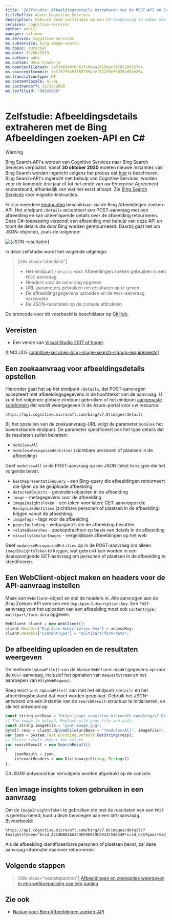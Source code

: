 ```yaml
---
title: 'Zelfstudie: Afbeeldingsdetails extraheren met de REST-API en C# - Bing Afbeeldingen zoeken'
titleSuffix: Azure Cognitive Services
description: Gebruik deze zelfstudie om een C#-toepassing te maken die afbeeldingsdetails extraheert met behulp van de Bing Afbeeldingen zoeken-API.
services: cognitive-services
author: aahill
manager: nitinme
ms.service: cognitive-services
ms.subservice: bing-image-search
ms.topic: tutorial
ms.date: 12/06/2019
ms.author: aahi
ms.custom: devx-track-js
ms.openlocfilehash: cef39b940f0d61fc60ea10156acfd781289157de
ms.sourcegitcommit: 1cf157f9a57850739adef72219e79d76ed89e264
ms.translationtype: HT
ms.contentlocale: nl-NL
ms.lasthandoff: 11/13/2020
ms.locfileid: "94591968"
---
```

# <a name="tutorial-extract-image-details-using-the-bing-image-search-api-and-c"></a>Zelfstudie: Afbeeldingsdetails extraheren met de Bing Afbeeldingen zoeken-API en C#

> [!WARNING]
> Bing Search-API's worden van Cognitive Services naar Bing Search Services verplaatst. Vanaf **30 oktober 2020** moeten nieuwe instanties van Bing Search worden ingericht volgens het proces dat [hier](/bing/search-apis/bing-web-search/create-bing-search-service-resource) is beschreven.
> Bing Search-API's ingericht met behulp van Cognitive Services, worden voor de komende drie jaar of tot het einde van uw Enterprise Agreement ondersteund, afhankelijk van wat het eerst afloopt.
> Zie [Bing Search Services](/bing/search-apis/bing-web-search/create-bing-search-service-resource) voor migratie-instructies.

Er zijn meerdere [eindpunten](./image-search-endpoint.md) beschikbaar via de Bing Afbeeldingen zoeken-API. Het eindpunt `/details` accepteert een POST-aanvraag met een afbeelding en kan uiteenlopende details over de afbeelding retourneren. Deze C#-toepassing verzendt een afbeelding met behulp van deze API en toont de details die door Bing worden geretourneerd. Daarbij gaat het om JSON-objecten, zoals de volgende:

![[JSON-resultaten]](media/cognitive-services-bing-images-api/jsonResult.jpg)

In deze zelfstudie wordt het volgende uitgelegd:

> [!div class="checklist"]
> * Het eindpunt `/details` voor Afbeeldingen zoeken gebruiken in een `POST`-aanvraag
> * Headers voor de aanvraag opgeven
> * URL-parameters gebruiken om resultaten op te geven
> * De afbeeldingsgegevens uploaden en de `POST`-aanvraag verzenden
> * De JSON-resultaten op de console afdrukken

De broncode voor dit voorbeeld is beschikbaar op [GitHub](https://github.com/Azure-Samples/cognitive-services-REST-api-samples/blob/master/Tutorials/BingGetSimilarImages.cs).

## <a name="prerequisites"></a>Vereisten

* Een versie van [Visual Studio 2017 of hoger](https://visualstudio.microsoft.com/downloads/).

[!INCLUDE [cognitive-services-bing-image-search-signup-requirements](../../../includes/cognitive-services-bing-image-search-signup-requirements.md)]

## <a name="construct-an-image-details-search-request"></a>Een zoekaanvraag voor afbeeldingsdetails opstellen

Hieronder gaat het op het eindpunt `/details`, dat POST-aanvragen accepteert met afbeeldingsgegevens in de hoofdtekst van de aanvraag. U kunt het volgende globale eindpunt gebruiken of het eindpunt [aangepaste subdomein](../../cognitive-services/cognitive-services-custom-subdomains.md) dat wordt weergegeven in de Azure-portal voor uw resource.
```
https://api.cognitive.microsoft.com/bing/v7.0/images/details
```

Bij het opstellen van de zoekaanvraag-URL volgt de parameter `modules` het bovenstaande eindpunt. De parameter specificeert ook het type details dat de resultaten zullen bevatten:

* `modules=All`
* `modules=RecognizedEntities` (zichtbare personen of plaatsen in de afbeelding)

Geef `modules=All` in de POST-aanvraag op om JSON-tekst te krijgen die het volgende bevat:

* `bestRepresentativeQuery` - een Bing-query die afbeeldingen retourneert die lijken op de geüploade afbeelding
* `detectedObjects` - gevonden objecten in de afbeelding
* `image` - metagegevens voor de afbeelding
* `imageInsightsToken` - een token voor latere GET-aanvragen die `RecognizedEntities` (zichtbare personen of plaatsen in de afbeelding) krijgen vanuit de afbeelding.
* `imageTags` - tags voor de afbeelding
* `pagesIncluding` - webpagina's die de afbeelding bevatten
* `relatedSearches` - zoekopdrachten op basis van details in de afbeelding
* `visuallySimilarImages` - vergelijkbare afbeeldingen op het web

Geef `modules=RecognizedEntities` op in de POST-aanvraag om alleen `imageInsightsToken` te krijgen, wat gebruikt kan worden in een daaropvolgende GET-aanvraag om personen of plaatsen in de afbeelding te identificeren.

## <a name="create-a-webclient-object-and-set-headers-for-the-api-request"></a>Een WebClient-object maken en headers voor de API-aanvraag instellen

Maak een `WebClient`-object en stel de headers in. Alle aanvragen aan de Bing Zoeken-API vereisen een `Ocp-Apim-Subscription-Key`. Een `POST`-aanvraag voor het uploaden van een afbeelding moet ook `ContentType: multipart/form-data` opgeven.

```javascript
WebClient client = new WebClient();
client.Headers["Ocp-Apim-Subscription-Key"] = accessKey;
client.Headers["ContentType"] = "multipart/form-data";
```

## <a name="upload-the-image-and-display-the-results"></a>De afbeelding uploaden en de resultaten weergeven

De methode `UpLoadFile()` van de klasse `WebClient` maakt gegevens op voor de `POST`-aanvraag, inclusief het opmaken van `RequestStream` en het aanroepen van `HttpWebRequest`.

Roep `WebClient.UpLoadFile()` aan met het eindpunt `/details` en het afbeeldingsbestand dat moet worden geüpload. Gebruik het JSON-antwoord om een instantie van de `SearchResult`-structuur te initialiseren, en sla het antwoord op.

```javascript        
const string uriBase = "https://api.cognitive.microsoft.com/bing/v7.0/images/details";
// The image to upload. Replace with your file and path.
const string imageFile = "your-image.jpg";
byte[] resp = client.UploadFile(uriBase + "?modules=All", imageFile);
var json = System.Text.Encoding.Default.GetString(resp);
// Create result object for return
var searchResult = new SearchResult()
{
    jsonResult = json,
    relevantHeaders = new Dictionary<String, String>()
};
```
Dit JSON-antwoord kan vervolgens worden afgedrukt op de console.

## <a name="use-an-image-insights-token-in-a-request"></a>Een image insights token gebruiken in een aanvraag

Om de `ImageInsightsToken` te gebruiken die met de resultaten van een `POST` is geretourneerd, kunt u deze toevoegen aan een `GET`-aanvraag. Bijvoorbeeld:

```
https://api.cognitive.microsoft.com/bing/v7.0/images/details?InsightsToken="bcid_A2C4BB81AA2C9EF8E049C5933C546449*ccid_osS7gaos*mid_BF7CC4FC4A882A3C3D56E644685BFF7B8BACEAF2
```

Als de afbeelding identificeerbare personen of plaatsen bevat, zal deze aanvraag informatie daarover retourneren.

## <a name="next-steps"></a>Volgende stappen

> [!div class="nextstepaction"]
> [Afbeeldingen en zoekopties weergeven in een webtoepassing van één pagina ](tutorial-bing-image-search-single-page-app.md)

## <a name="see-also"></a>Zie ook

* [Naslag voor Bing Afbeeldingen zoeken-API](//docs.microsoft.com/rest/api/cognitiveservices/bing-images-api-v7-reference)